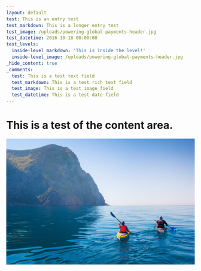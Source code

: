 ```yaml
---
layout: default
test: This is an entry test
test_markdown: This is a longer entry test
test_image: /uploads/powering-global-payments-header.jpg
test_datetime: 2016-10-18 00:00:00
test_levels:
  inside-level_markdown: 'This is inside the level!'
  inside-level_image: /uploads/powering-global-payments-header.jpg
_hide_content: true
_comments:
  test: This is a test text field
  test_markdown: This is a test rich text field
  test_image: This is a test image field
  test_datetime: This is a test date field
---
```



# This is a test of the content area.

![](/uploads/versions/powering-global-payments-header---x----3550-2367x---.jpg)
